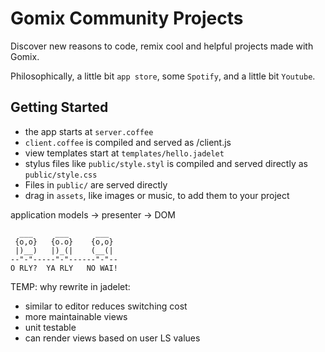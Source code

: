 # Gomix Community Projects

Discover new reasons to code, remix cool and helpful projects made with Gomix.

Philosophically, a little bit `app store`, some `Spotify`, and a little bit `Youtube`.

Getting Started
-----------------

- the app starts at `server.coffee`
- `client.coffee` is compiled and served as /client.js
- view templates start at `templates/hello.jadelet`
- stylus files like `public/style.styl` is compiled and served directly as `public/style.css`
- Files in `public/` are served directly
- drag in `assets`, like images or music, to add them to your project

application models -> presenter -> DOM

```
  ___     ___      ___
 {o,o}   {o.o}    {o,o}
 |)__)   |)_(|    (__(|
--"-"-----"-"------"-"--
O RLY?  YA RLY   NO WAI!
```

TEMP: why rewrite in jadelet:
- similar to editor reduces switching cost
- more maintainable views
- unit testable
- can render views based on user LS values

